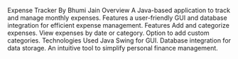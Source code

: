 Expense Tracker
By Bhumi Jain
Overview
A Java-based application to track and manage monthly expenses. Features a user-friendly GUI and database integration for efficient expense management.
Features
Add and categorize expenses.
View expenses by date or category.
Option to add custom categories.
Technologies Used
Java Swing for GUI.
Database integration for data storage.
An intuitive tool to simplify personal finance management.
